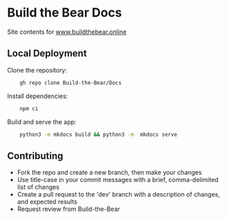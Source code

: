 
# Build the Bear Docs
Site contents for www.buildthebear.online

## Local Deployment
Clone the repository:

```bash
    gh repo clone Build-the-Bear/Docs
```

Install dependencies:

```bash
    npm ci
```

Build and serve the app:

```bash
    python3 -m mkdocs build && python3 -m  mkdocs serve
```

## Contributing

- Fork the repo and create a new branch, then make your changes
- Use title-case in your commit messages with a brief, comma-delimited list of changes
- Create a pull request to the 'dev' branch with a description of changes, and expected results
- Request review from Build-the-Bear